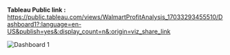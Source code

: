 **Tableau Public link :** https://public.tableau.com/views/WalmartProfitAnalysis_17033293455510/Dashboard1?:language=en-US&publish=yes&:display_count=n&:origin=viz_share_link

![Dashboard 1](https://github.com/bholeanushka/Data-Analysis/assets/105558175/cbcfce01-968e-4791-8d79-cfb6e5bc039e)
